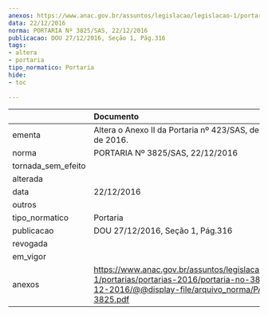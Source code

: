 ```yaml
---
anexos: https://www.anac.gov.br/assuntos/legislacao/legislacao-1/portarias/portarias-2016/portaria-no-3825-sas-22-12-2016/@@display-file/arquivo_norma/PA2016-3825.pdf
data: 22/12/2016
norma: PORTARIA Nº 3825/SAS, 22/12/2016
publicacao: DOU 27/12/2016, Seção 1, Pág.316
tags:
- altera
- portaria
tipo_normatico: Portaria
hide: 
- toc 
 
---
```


|                    | Documento                                                                                                                                                      |
|:-------------------|:---------------------------------------------------------------------------------------------------------------------------------------------------------------|
| ementa             | Altera o Anexo II da Portaria nº 423/SAS, de 1º de março de 2016.                                                                                              |
| norma              | PORTARIA Nº 3825/SAS, 22/12/2016                                                                                                                               |
| tornada_sem_efeito |                                                                                                                                                                |
| alterada           |                                                                                                                                                                |
| data               | 22/12/2016                                                                                                                                                     |
| outros             |                                                                                                                                                                |
| tipo_normatico     | Portaria                                                                                                                                                       |
| publicacao         | DOU 27/12/2016, Seção 1, Pág.316                                                                                                                               |
| revogada           |                                                                                                                                                                |
| em_vigor           |                                                                                                                                                                |
| anexos             | https://www.anac.gov.br/assuntos/legislacao/legislacao-1/portarias/portarias-2016/portaria-no-3825-sas-22-12-2016/@@display-file/arquivo_norma/PA2016-3825.pdf |